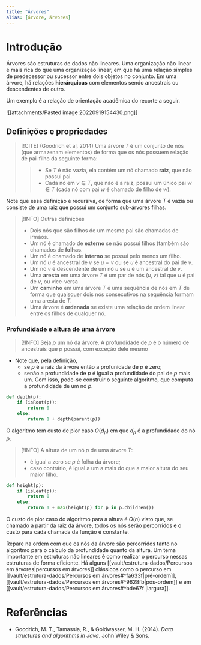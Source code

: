```yaml
---
title: "Árvores"
alias: [árvore, árvores]
---
```


# Introdução

Árvores são estruturas de dados não lineares. Uma organização não linear é mais rica do que uma organização linear, em que há uma relação simples de predecessor ou sucessor entre dois objetos no conjunto. Em uma árvore, há relações **hierárquicas** com elementos sendo ancestrais ou descendentes de outro. 

Um exemplo é a relação de orientação acadêmica do recorte a seguir.

![[attachments/Pasted image 20220919154430.png]]

## Definições e propriedades

> [!CITE] (Goodrich et al, 2014)
> Uma árvore $T$ é um conjunto de nós (que armazenam elementos) de forma que os nós possuem relação de pai-filho da seguinte forma:
>> -  Se $T$ é não vazia, ela contém um nó chamado **raiz**, que não possui pai.
>> - Cada nó em $v \in T$, que não é a raiz, possui um único pai $w \in T$ (cada nó com pai $w$ é chamado de filho de $w$).

Note que essa definição é recursiva, de forma que uma árvore $T$ é vazia ou consiste de uma raiz que possui um conjunto sub-árvores filhas.

> [!INFO] Outras definições
> - Dois nós que são filhos de um mesmo pai são chamadas de irmãos.
> - Um nó é chamado de **externo** se não possui filhos (também são chamados de **folhas**.
> - Um nó é chamado de **interno** se possui pelo menos um filho.
> - Um nó $u$ é ancestral de $v$ se $u = v$ ou se $u$ é ancestral do pai de $v$.
> - Um nó $v$ é descendente de um nó $u$ se $u$ é um ancestral de $v$.
> - Uma **aresta** em uma árvore $T$ é um par de nós $(u, v)$ tal que $u$ é pai de $v$, ou vice-versa
> - Um **caminho** em uma árvore $T$ é uma sequência de nós em $T$ de forma que quaisquer dois nós consecutivos na sequência formam uma aresta de $T$.
> - Uma árvore é **ordenada** se existe uma relação de ordem linear entre os filhos de qualquer nó.

### Profundidade e altura de uma árvore

> [!INFO]
> Seja $p$  um nó da árvore. A profundidade de $p$ é o número de ancestrais que $p$ possui, com exceção dele mesmo

- Note que, pela definição, 
	- se $p$ é a raiz da árvore então a profunidade de $p$ é zero; 
	- senão a profundidade de $p$ é igual a profundidade do pai de $p$ mais um.
Com isso, pode-se construir o seguinte algoritmo, que computa a profundidade de um nó $p$.

```python
def depth(p):
	if (isRoot(p)):
		return 0
	else:
		return 1 + depth(parent(p))
```

O algoritmo tem custo de pior caso $O(d_p)$ em que $d_p$ é a profundidade do nó $p$.

> [!INFO]
> A altura de um nó $p$ de uma árvore $T$:
> - é igual a zero se $p$ é folha da árvore;
> - caso contrário, é igual a um a mais do que a maior altura do seu maior filho.

```python
def height(p):
	if (isLeaf(p)):
		return 0
	else:
		return 1 + max(height(p) for p in p.children())
```

O custo de pior caso do algoritmo para a altura é $O(n)$ visto que, se chamado a partir da raiz da árvore, todos os nós serão percorridos e o custo para cada chamada da função é constante. 

Repare na ordem com que os nós da árvore são percorridos tanto no algoritmo para o cálculo da profundidade quanto da altura. Um tema importante em estruturas não lineares é como realizar o percurso nessas estruturas de forma eficiente. Há alguns [[vault/estrutura-dados/Percursos em árvores|percursos em árvores]] clássicos como o percurso em [[vault/estrutura-dados/Percursos em árvores#^fa633f|pré-ordem]], [[vault/estrutura-dados/Percursos em árvores#^9628fb|pós-ordem]] e em [[vault/estrutura-dados/Percursos em árvores#^bde67f |largura]].

# Referências
- Goodrich, M. T., Tamassia, R., & Goldwasser, M. H. (2014). _Data structures and algorithms in Java_. John Wiley & Sons.